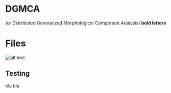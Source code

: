 # DGMCA
(or Distributed Generalized Morphological Component Analysis)
**bold letters**


# Files
![alt text](https://raw.githubusercontent.com/tobias-liaudat/DGMCA/CAE/DGMCA/tree_direc.png)

## Testing
bla bla